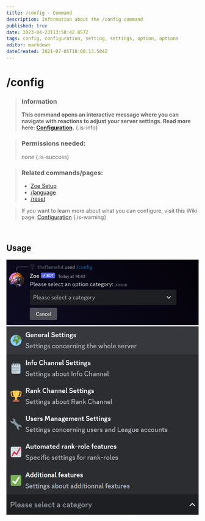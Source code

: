 ```yaml
---
title: /config - Command
description: Information about the /config command
published: true
date: 2023-04-23T13:58:42.857Z
tags: config, configuration, setting, settings, option, options
editor: markdown
dateCreated: 2021-07-05T18:08:13.504Z
---
```


# /config

>### Information
>**This command opens an interactive message where you can navigate with reactions to adjust your server settings. Read more here: [Configuration](/en/Zoe-Configuration/).**
>{.is-info}

>### Permissions needed:
>*none*
>{.is-success}

>### Related commands/pages:
>-   [Zoe Setup](/en/setup/)
>-   [/language](/en/commands/important/language/)
>-   [/reset](/en/commands/important/reset/)

>If you want to learn more about what you can configure, visit this Wiki page: [Configuration](/en/Zoe-Configuration/)
>{.is-warning}

<br>

## Usage

![new_config.png](/new_config.png)
![configuration_choices.png](/configuration_choices.png)